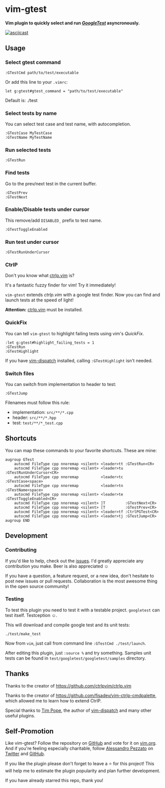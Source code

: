 # vim-gtest

**Vim plugin to quickly select and run
[*GoogleTest*](https://github.com/google/googletest) asyncronously.**

[![asciicast](https://asciinema.org/a/8b6692o60nhtys41jpqpgvopi.png)](https://asciinema.org/a/8b6692o60nhtys41jpqpgvopi)

## Usage

### Select gtest command

```
:GTestCmd path/to/test/executable
```

Or add this line to your `.vimrc`:

```
let g:gtest#gtest_command = "path/to/test/executable"
```

Default is: ./test

### Select tests by name

You can select test case and test name, with autocompletion.

```
:GTestCase MyTestCase
:GTestName MyTestName
```

### Run selected tests

```
:GTestRun
```

### Find tests

Go to the prev/next test in the current buffer.

```
:GTestPrev
:GTestNext
```

### Enable/Disable tests under cursor

This remove/add `DISABLED_` prefix to test name.

```
:GTestToggleEnabled
```


### Run test under cursor

```
:GTestRunUnderCursor
```

### CtrlP

Don't you know what [ctrlp.vim](https://github.com/ctrlpvim/ctrlp.vim) is?

It's a fantastic fuzzy finder for vim! Try it immediately!

`vim-gtest` extends *ctrlp.vim* with a google test finder. Now you can find
and launch tests at the speed of light!

**Attention:** [ctrlp.vim](https://github.com/ctrlpvim/ctrlp.vim) must be installed.

### QuickFix

You can tell `vim-gtest` to highlight failing tests using vim's *QuickFix*.

```
:let g:gtest#highlight_failing_tests = 1
:GTestRun
:GTestHighlight
```

If you have [vim-dispatch](https://github.com/tpope/vim-dispatch) installed,
calling `:GTestHighlight` isn't needed.

### Switch files

You can switch from implementation to header to test:

```
:GTestJump
```

Filenames must follow this rule:

 - implementation: `src/**/*.cpp`
 - header: `src/**/*.hpp`
 - test: `test/**/*_test.cpp`

## Shortcuts

You can map these commands to your favorite shortcuts. These are mine:

```
augroup GTest
	autocmd FileType cpp nnoremap <silent> <leader>tt :GTestRun<CR>
	autocmd FileType cpp nnoremap <silent> <leader>tu :GTestRunUnderCursor<CR>
	autocmd FileType cpp nnoremap          <leader>tc :GTestCase<space>
	autocmd FileType cpp nnoremap          <leader>tn :GTestName<space>
	autocmd FileType cpp nnoremap <silent> <leader>te :GTestToggleEnabled<CR>
	autocmd FileType cpp nnoremap <silent> ]T         :GTestNext<CR>
	autocmd FileType cpp nnoremap <silent> [T         :GTestPrev<CR>
	autocmd FileType cpp nnoremap <silent> <leader>tf :CtrlPGTest<CR>
	autocmd FileType cpp nnoremap <silent> <leader>tj :GTestJump<CR>
augroup END
```

## Development

### Contributing

If you'd like to help, check out the
[issues](https://github.com/alepez/vim-gtest/issues). I'd greatly appreciate
any contribution you make. Beer is also appreciated ☺

If you have a question, a feature request, or a new idea, don't hesitate to
post new issues or pull requests. Collaboration is the most awesome thing in
the open source community!

### Testing

To test this plugin you need to test it with a testable project. `googletest`
can test itself. Testception ☺.

This will download and compile google test and its unit tests:

```
./test/make_test
```

Now from `vim`, just call from command line `:GTestCmd ./test/launch`.

After editing this plugin, just `:source %` and try something. Samples unit
tests can be found in `test/googletest/googletest/samples` directory.

## Thanks

Thanks to the creator of https://github.com/ctrlpvim/ctrlp.vim

Thanks to the creator of https://github.com/fisadev/vim-ctrlp-cmdpalette,
which allowed me to learn how to extend CtrlP.

Special thanks to [Tim Pope](https://github.com/tpope), the author of
[vim-dispatch](https://github.com/tpope/vim-dispatch) and many other useful
plugins.

## Self-Promotion

Like vim-gtest?  Follow the repository on
[GitHub](https://github.com/alepez/vim-gtest) and vote for it on
[vim.org](http://www.vim.org/scripts/script.php?script_id=5292). And if you're
feeling especially charitable, follow [Alessandro Pezzato](http://pezzato.net/)
on [Twitter](http://twitter.com/alepezzato) and
[GitHub](https://github.com/alepez).

If you like the plugin please don't forget to leave a :star: for this project!
This will help me to estimate the plugin popularity and plan further
development.

If you have already starred this repo, thank you!
